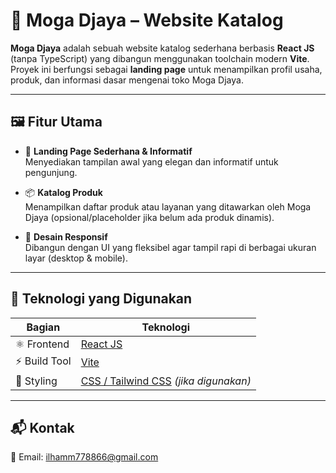 # 🛒 Moga Djaya – Website Katalog

**Moga Djaya** adalah sebuah website katalog sederhana berbasis **React JS** (tanpa TypeScript) yang dibangun menggunakan toolchain modern **Vite**. Proyek ini berfungsi sebagai **landing page** untuk menampilkan profil usaha, produk, dan informasi dasar mengenai toko Moga Djaya.

---

## 🖼️ Fitur Utama

- 🎯 **Landing Page Sederhana & Informatif**  
  Menyediakan tampilan awal yang elegan dan informatif untuk pengunjung.

- 📦 **Katalog Produk**  
  Menampilkan daftar produk atau layanan yang ditawarkan oleh Moga Djaya (opsional/placeholder jika belum ada produk dinamis).

- 📱 **Desain Responsif**  
  Dibangun dengan UI yang fleksibel agar tampil rapi di berbagai ukuran layar (desktop & mobile).

---

## 🚀 Teknologi yang Digunakan

| Bagian     | Teknologi            |
|------------|----------------------|
| ⚛️ Frontend | [React JS](https://reactjs.org/) |
| ⚡ Build Tool | [Vite](https://vitejs.dev/)      |
| 🎨 Styling  | [CSS / Tailwind CSS](https://tailwindcss.com/) *(jika digunakan)* |

---

## 📬 Kontak
📧 Email: ilhamm778866@gmail.com

